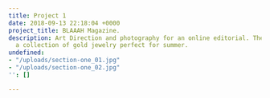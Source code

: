 ```yaml
---
title: Project 1
date: 2018-09-13 22:18:04 +0000
project_title: BLAAAH Magazine.
description: Art Direction and photography for an online editorial. The series highlights
  a collection of gold jewelry perfect for summer.
undefined:
- "/uploads/section-one_01.jpg"
- "/uploads/section-one_02.jpg"
'': []

---
```

